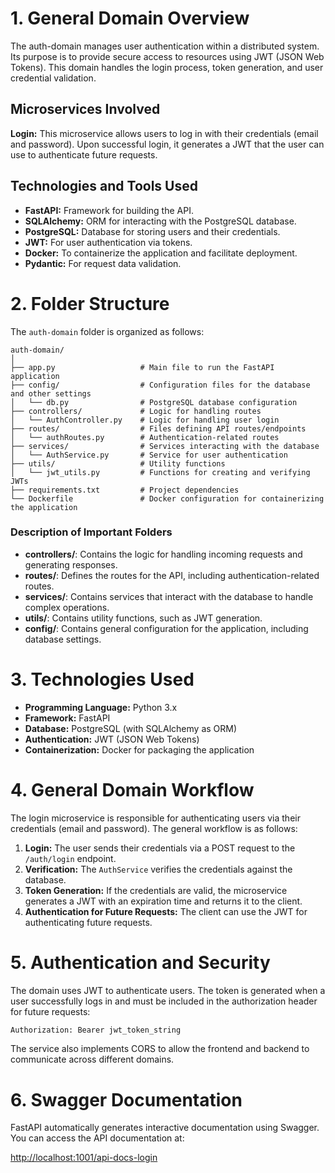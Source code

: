 # 1. General Domain Overview      

The auth-domain manages user authentication within a distributed system. Its purpose is to provide secure access to resources using JWT (JSON Web Tokens). This domain handles the login process, token generation, and user credential validation.

## Microservices Involved    

**Login:** This microservice allows users to log in with their credentials (email and password). Upon successful login, it generates a JWT that the user can use to authenticate future requests.

## Technologies and Tools Used

- **FastAPI:** Framework for building the API.
- **SQLAlchemy:** ORM for interacting with the PostgreSQL database.
- **PostgreSQL:** Database for storing users and their credentials.
- **JWT:** For user authentication via tokens.
- **Docker:** To containerize the application and facilitate deployment.
- **Pydantic:** For request data validation.

# 2. Folder Structure

The `auth-domain` folder is organized as follows:

```
auth-domain/
│
├── app.py                   # Main file to run the FastAPI application
├── config/                  # Configuration files for the database and other settings
│   └── db.py                # PostgreSQL database configuration
├── controllers/             # Logic for handling routes
│   └── AuthController.py    # Logic for handling user login
├── routes/                  # Files defining API routes/endpoints
│   └── authRoutes.py        # Authentication-related routes
├── services/                # Services interacting with the database
│   └── AuthService.py       # Service for user authentication
├── utils/                   # Utility functions
│   └── jwt_utils.py         # Functions for creating and verifying JWTs
├── requirements.txt         # Project dependencies
└── Dockerfile               # Docker configuration for containerizing the application
```

### Description of Important Folders

- **controllers/**: Contains the logic for handling incoming requests and generating responses.
- **routes/**: Defines the routes for the API, including authentication-related routes.
- **services/**: Contains services that interact with the database to handle complex operations.
- **utils/**: Contains utility functions, such as JWT generation.
- **config/**: Contains general configuration for the application, including database settings.

# 3. Technologies Used

- **Programming Language:** Python 3.x
- **Framework:** FastAPI
- **Database:** PostgreSQL (with SQLAlchemy as ORM)
- **Authentication:** JWT (JSON Web Tokens)
- **Containerization:** Docker for packaging the application

# 4. General Domain Workflow

The login microservice is responsible for authenticating users via their credentials (email and password). The general workflow is as follows:

1. **Login:** The user sends their credentials via a POST request to the `/auth/login` endpoint.
2. **Verification:** The `AuthService` verifies the credentials against the database.
3. **Token Generation:** If the credentials are valid, the microservice generates a JWT with an expiration time and returns it to the client.
4. **Authentication for Future Requests:** The client can use the JWT for authenticating future requests.


# 5. Authentication and Security

The domain uses JWT to authenticate users. The token is generated when a user successfully logs in and must be included in the authorization header for future requests:

```bash
Authorization: Bearer jwt_token_string
```

The service also implements CORS to allow the frontend and backend to communicate across different domains.

# 6. Swagger Documentation


FastAPI automatically generates interactive documentation using Swagger. You can access the API documentation at:

[http://localhost:1001/api-docs-login](http://localhost:1001/api-docs-login)